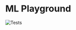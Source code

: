 # ML Playground

![Tests](https://github.com/dwhdai/ml-sandbox/actions/workflows/tests.yaml/badge.svg)
